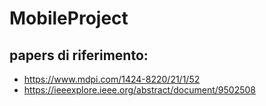 # MobileProject

## papers di riferimento:

* https://www.mdpi.com/1424-8220/21/1/52
* https://ieeexplore.ieee.org/abstract/document/9502508
